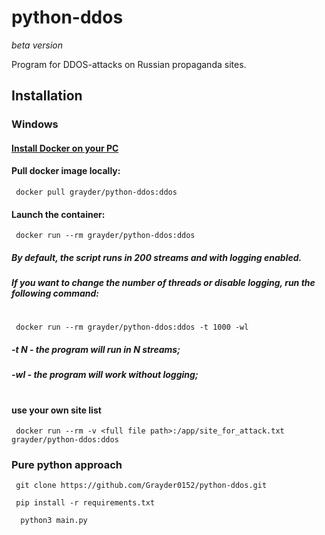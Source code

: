 # python-ddos
*beta version* 	

Program for DDOS-attacks on Russian propaganda sites.

## Installation
### Windows
#### [Install Docker on your PC](https://docs.docker.com/engine/install/)
#### Pull docker image locally:
```
 docker pull grayder/python-ddos:ddos
```
#### Launch the container:
```
 docker run --rm grayder/python-ddos:ddos
```
##### By default, the script runs in 200 streams and with logging enabled.
##### If you want to change the number of threads or disable logging, run the following command:
#
#
```
 docker run --rm grayder/python-ddos:ddos -t 1000 -wl
```
##### -t N - the program will run in N streams;
##### -wl - the program will work without logging;

#
#
#
#### use your own site list
 
```
 docker run --rm -v <full file path>:/app/site_for_attack.txt grayder/python-ddos:ddos
```

### Pure python approach
```
 git clone https://github.com/Grayder0152/python-ddos.git
```
```
 pip install -r requirements.txt
```
```
  python3 main.py
```